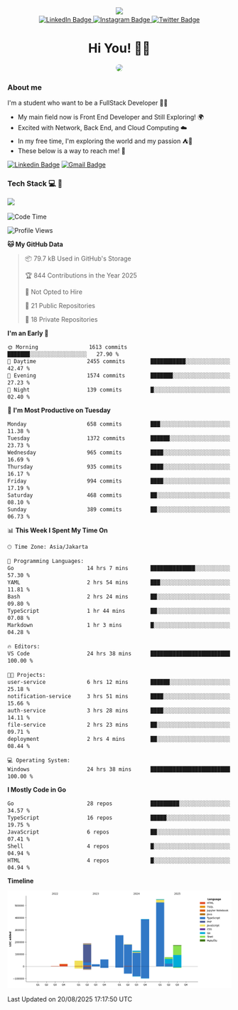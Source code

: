 <div>
  <div id="header" align="center">
      <img src="https://media.giphy.com/media/nFLW7PNGgN3lI68rdv/giphy.gif" width="100"/>
      <div id="badges" style="margin-bottom:20px">
        <a href="https://www.linkedin.com/in/daffadon/">
          <img src="https://img.shields.io/badge/LinkedIn-blue?style=for-the-badge&logo=linkedin&logoColor=white" alt="LinkedIn Badge"/>
        </a>
        <a href="https://www.instagram.com/daffadon_/">
          <img src="https://img.shields.io/badge/Instagram-E4405F?style=for-the-badge&logo=instagram&logoColor=white" alt="Instagram Badge"/>
        </a>
        <a href="https://twitter.com/daffadon_">
          <img src="https://img.shields.io/badge/Twitter-blue?style=for-the-badge&logo=twitter&logoColor=white" alt="Twitter Badge"/>
        </a>
      </div>
    <h1>Hi You! 🙌🙌</h1>
    <img src="https://media.giphy.com/media/rJsMvyk7AHHiW9qKLM/giphy.gif" height=200 style="border-radius:10px" />
  </div>
</div>

### About me

I'm a student who want to be a FullStack Developer 🧑‍💻

- My main field now is Front End Developer and Still Exploring! 🌍
- Excited with Network, Back End, and Cloud Computing ☁️
- In my free time, I'm exploring the world and my passion ⛺🍵
- These below is a way to reach me! 🏃

[![Linkedin Badge](https://skillicons.dev/icons?i=linkedin)](www.linkedin.com/in/daffadon)
[![Gmail Badge](https://skillicons.dev/icons?i=gmail)](https://mail.google.com/mail/?view=cm&fs=1&to=daffaputranarendra9@gmail.com)

### Tech Stack 💻 📘

<img src="https://skillicons.dev/icons?i=java,html,css,javascript,typescript,golang,react,next,express,vite,tailwind,mui,prisma,mongodb,mysql,firebase,jest,git,jenkins,docker,kubernetes,github,postman,prometheus,grafana,gcp,vscode,arch,&perline=9"/>

<!--START_SECTION:waka-->
![Code Time](http://img.shields.io/badge/Code%20Time-276%20hrs%2055%20mins-blue)

![Profile Views](http://img.shields.io/badge/Profile%20Views-0-blue)

**🐱 My GitHub Data** 

> 📦 79.7 kB Used in GitHub's Storage 
 > 
> 🏆 844 Contributions in the Year 2025
 > 
> 🚫 Not Opted to Hire
 > 
> 📜 21 Public Repositories 
 > 
> 🔑 18 Private Repositories 
 > 
**I'm an Early 🐤** 

```text
🌞 Morning                1613 commits        ███████░░░░░░░░░░░░░░░░░░   27.90 % 
🌆 Daytime                2455 commits        ███████████░░░░░░░░░░░░░░   42.47 % 
🌃 Evening                1574 commits        ███████░░░░░░░░░░░░░░░░░░   27.23 % 
🌙 Night                  139 commits         █░░░░░░░░░░░░░░░░░░░░░░░░   02.40 % 
```
📅 **I'm Most Productive on Tuesday** 

```text
Monday                   658 commits         ███░░░░░░░░░░░░░░░░░░░░░░   11.38 % 
Tuesday                  1372 commits        ██████░░░░░░░░░░░░░░░░░░░   23.73 % 
Wednesday                965 commits         ████░░░░░░░░░░░░░░░░░░░░░   16.69 % 
Thursday                 935 commits         ████░░░░░░░░░░░░░░░░░░░░░   16.17 % 
Friday                   994 commits         ████░░░░░░░░░░░░░░░░░░░░░   17.19 % 
Saturday                 468 commits         ██░░░░░░░░░░░░░░░░░░░░░░░   08.10 % 
Sunday                   389 commits         ██░░░░░░░░░░░░░░░░░░░░░░░   06.73 % 
```


📊 **This Week I Spent My Time On** 

```text
🕑︎ Time Zone: Asia/Jakarta

💬 Programming Languages: 
Go                       14 hrs 7 mins       ██████████████░░░░░░░░░░░   57.30 % 
YAML                     2 hrs 54 mins       ███░░░░░░░░░░░░░░░░░░░░░░   11.81 % 
Bash                     2 hrs 24 mins       ██░░░░░░░░░░░░░░░░░░░░░░░   09.80 % 
TypeScript               1 hr 44 mins        ██░░░░░░░░░░░░░░░░░░░░░░░   07.08 % 
Markdown                 1 hr 3 mins         █░░░░░░░░░░░░░░░░░░░░░░░░   04.28 % 

🔥 Editors: 
VS Code                  24 hrs 38 mins      █████████████████████████   100.00 % 

🐱‍💻 Projects: 
user-service             6 hrs 12 mins       ██████░░░░░░░░░░░░░░░░░░░   25.18 % 
notification-service     3 hrs 51 mins       ████░░░░░░░░░░░░░░░░░░░░░   15.66 % 
auth-service             3 hrs 28 mins       ████░░░░░░░░░░░░░░░░░░░░░   14.11 % 
file-service             2 hrs 23 mins       ██░░░░░░░░░░░░░░░░░░░░░░░   09.71 % 
deployment               2 hrs 4 mins        ██░░░░░░░░░░░░░░░░░░░░░░░   08.44 % 

💻 Operating System: 
Windows                  24 hrs 38 mins      █████████████████████████   100.00 % 
```

**I Mostly Code in Go** 

```text
Go                       28 repos            █████████░░░░░░░░░░░░░░░░   34.57 % 
TypeScript               16 repos            █████░░░░░░░░░░░░░░░░░░░░   19.75 % 
JavaScript               6 repos             ██░░░░░░░░░░░░░░░░░░░░░░░   07.41 % 
Shell                    4 repos             █░░░░░░░░░░░░░░░░░░░░░░░░   04.94 % 
HTML                     4 repos             █░░░░░░░░░░░░░░░░░░░░░░░░   04.94 % 
```



**Timeline**

![Lines of Code chart](https://raw.githubusercontent.com/Daffadon/Daffadon/main/assets/bar_graph.png)


 Last Updated on 20/08/2025 17:17:50 UTC
<!--END_SECTION:waka-->
